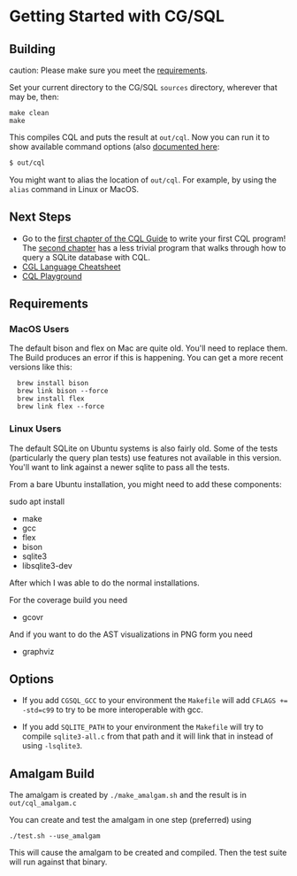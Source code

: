 # Getting Started with CG/SQL

## Building
caution: Please make sure you meet the [requirements](#requirements).

Set your current directory to the CG/SQL `sources` directory, wherever that may be, then:

```
make clean
make
```

This compiles CQL and puts the result at `out/cql`. Now you can run it to show available command options (also
[documented here](https://github.com/ricomariani/CG-SQL-author/blob/main/CQL_Guide/generated/guide.md#appendix-1-command-line-options):

```bash
$ out/cql
```

You might want to alias the location of `out/cql`. For example, by using the `alias` command in Linux or MacOS.

## Next Steps

- Go to the [first chapter of the CQL Guide](https://github.com/ricomariani/CG-SQL-author/blob/main/CQL_Guide/generated/guide.md#getting-started) to write your first CQL program!
The [second chapter](https://github.com/ricomariani/CG-SQL-author/blob/main/CQL_Guide/generated/guide.md#a-sample-program) has a less trivial program that walks through how to query a SQLite database with CQL.
- [CGL Language Cheatsheet](https://github.com/ricomariani/CG-SQL-author/blob/main/CQL_Guide/generated/guide.md#appendix-6-cql-in-20-minutes)
- [CQL Playground](https://github.com/ricomariani/CG-SQL-author/blob/main/docs/playground.md)

## Requirements

### MacOS Users
The default bison and flex on Mac are quite old.  You'll need to replace them. The Build
produces an error if this is happening.  You can get a more recent versions like this:

```
  brew install bison
  brew link bison --force
  brew install flex
  brew link flex --force
```

### Linux Users
The default SQLite on Ubuntu systems is also fairly old.  Some of the tests (particularly
the query plan tests) use features not available in this version.  You'll want to link
against a newer sqlite to pass all the tests.

From a bare Ubuntu installation, you might need to add these components:

sudo apt install

* make
* gcc
* flex
* bison
* sqlite3
* libsqlite3-dev

After which I was able to do the normal installations.

For the coverage build you need
* gcovr

And if you want to do the AST visualizations in PNG form you need
* graphviz

## Options

* If you add `CGSQL_GCC` to your environment the `Makefile` will add `CFLAGS += -std=c99`
to try to be more interoperable with gcc.

* If you add `SQLITE_PATH` to your environment the `Makefile` will try to compile `sqlite3-all.c` from that path
and it will link that in instead of using `-lsqlite3`.

## Amalgam Build

The amalgam is created by `./make_amalgam.sh` and the result is in `out/cql_amalgam.c`

You can create and test the amalgam in one step (preferred) using

```
./test.sh --use_amalgam
```

This will cause the amalgam to be created and compiled.  Then the test suite will run against that binary.
